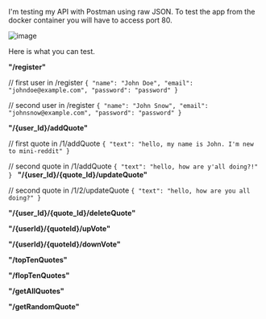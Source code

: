 I'm testing my API with Postman using raw JSON.
To test the app from the docker container you will have to access port 80.

![image](https://user-images.githubusercontent.com/42302276/219605095-213cbf82-363e-450d-b435-74f6a88f6ce1.png)

Here is what you can test.

**"/register"**

// first user in /register
`{
"name": "John Doe",
"email": "johndoe@example.com",
"password": "password"
}`

// second user in /register
`{
"name": "John Snow",
"email": "johnsnow@example.com",
"password": "password"
}`

**"/{user_Id}/addQuote"**

// first quote in /1/addQuote
`{
"text": "hello, my name is John. I'm new to mini-reddit"
}`

// second quote in /1/addQuote
`{
"text": "hello, how are y'all doing?!"
}
`
**"/{user_Id}/{quote_Id}/updateQuote"**

// second quote in /1/2/updateQuote
`{
"text": "hello, how are you all doing?"
}`

**"/{user_Id}/{quote_Id}/deleteQuote"**

**"/{userId}/{quoteId}/upVote"** 

**"/{userId}/{quoteId}/downVote"**

**"/topTenQuotes"**

**"/flopTenQuotes"**

**"/getAllQuotes"**

**"/getRandomQuote"**
